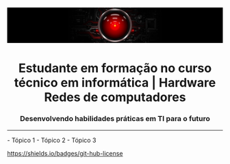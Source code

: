 ![](banner.jpg)
<h1 align="center">Estudante em formação no curso técnico em informática | Hardware Redes de computadores</h1>
<h3 align="center">Desenvolvendo habilidades práticas em TI para o futuro</h3>
<hr>
- Tópico 1
- Tópico 2
- Tópico 3

https://shields.io/badges/git-hub-license



